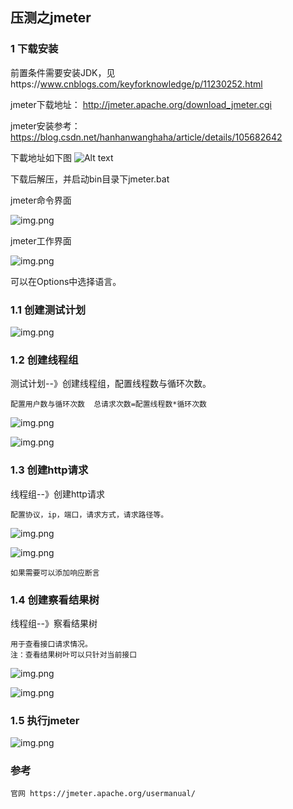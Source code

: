 ## 压测之jmeter

### 1 下载安装 

前置条件需要安装JDK，见https://www.cnblogs.com/keyforknowledge/p/11230252.html

jmeter下载地址： http://jmeter.apache.org/download_jmeter.cgi

jmeter安装参考：https://blog.csdn.net/hanhanwanghaha/article/details/105682642

下載地址如下图
![Alt text](./images/jmeter下载.jpg)

下载后解压，并启动bin目录下jmeter.bat

jmeter命令界面

![img.png](./images/jmeter命令.png)

jmeter工作界面

![img.png](./images/jemter工作界面.png)

可以在Options中选择语言。

### 1.1 创建测试计划

![img.png](./images/jmeter测试计划.jpg)

### 1.2 创建线程组

测试计划--》创建线程组，配置线程数与循环次数。

    配置用户数与循环次数  总请求次数=配置线程数*循环次数

![img.png](./images/jmeter线程组.png)

![img.png](./images/jmeter线程组2.png)

### 1.3 创建http请求

线程组--》创建http请求

    配置协议，ip，端口，请求方式，请求路径等。

![img.png](./images/jmeter请求.png)

![img.png](./images/jmeter请求2.png)

    如果需要可以添加响应断言

### 1.4 创建察看结果树

线程组--》察看结果树  

    用于查看接口请求情况。
    注：查看结果树叶可以只针对当前接口

![img.png](./images/jmeter查看结果树.png)

![img.png](./images/jmeter请求2.png)

### 1.5 执行jmeter

![img.png](./images/jmeter执行.png)

### 参考

    官网 https://jmeter.apache.org/usermanual/